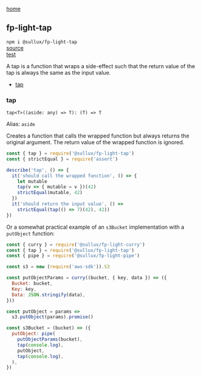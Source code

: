 [home](https://github.com/Sullux/fp-light/blob/master/README.md)

## fp-light-tap

`npm i @sullux/fp-light-tap`  
[source](https://github.com/Sullux/fp-light/blob/master/lib/tap/tap.js)  
[test](https://github.com/Sullux/fp-light/blob/master/lib/tap/tap.spec.js)  

A tap is a function that wraps a side-effect such that the return value of the tap is always the same as the input value.

* [tap](#tap)

### tap

`tap<T>((aside: any) => T): (T) => T`

Alias: `aside`

Creates a function that calls the wrapped function but always returns the original argument. The return value of the wrapped function is ignored.

```javascript
const { tap } = require('@sullux/fp-light-tap')
const { strictEqual } = require('assert')

describe('tap', () => {
  it('should call the wrapped function', () => {
    let mutable
    tap(v => { mutable = v })(42)
    strictEqual(mutable, 42)
  })
  it('should return the input value', () =>
    strictEqual(tap(() => 7)(42), 42))
})
```

Or a somewhat practical example of an `s3Bucket` implementation with a `putObject` function:

```javascript
const { curry } = require('@sullux/fp-light-curry')
const { tap } = require('@sullux/fp-light-tap')
const { pipe } = require('@sullux/fp-light-pipe')

const s3 = new (require('aws-sdk')).S3

const putObjectParams = curry((bucket, { key, data }) => ({
  Bucket: bucket,
  Key: key,
  Data: JSON.stringify(data),
}))

const putObject = params => 
  s3.putObject(params).promise()

const s3Bucket = (bucket) => ({
  putObject: pipe(
    putObjectParams(bucket),
    tap(console.log),
    putObject,
    tap(console.log),
  ),
})
```
